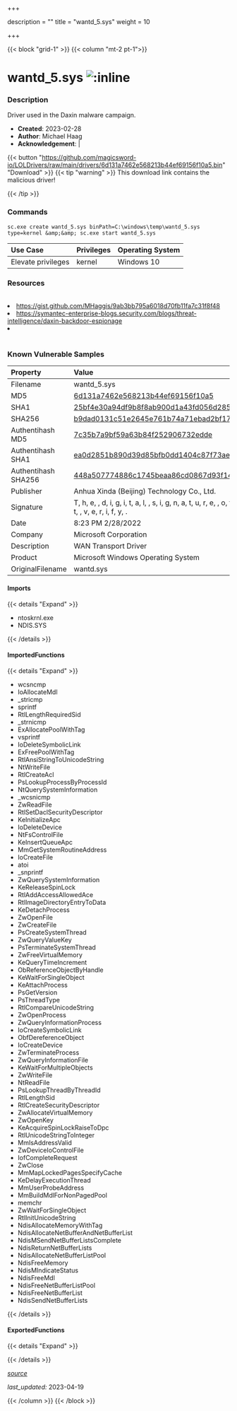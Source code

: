 +++

description = ""
title = "wantd_5.sys"
weight = 10

+++


{{< block "grid-1" >}}
{{< column "mt-2 pt-1">}}


# wantd_5.sys ![:inline](/images/twitter_verified.png) 


### Description

Driver used in the Daxin malware campaign.

- **Created**: 2023-02-28
- **Author**: Michael Haag
- **Acknowledgement**:  | [](https://twitter.com/)

{{< button "https://github.com/magicsword-io/LOLDrivers/raw/main/drivers/6d131a7462e568213b44ef69156f10a5.bin" "Download" >}}
{{< tip "warning" >}}
This download link contains the malicious driver!

{{< /tip >}}

### Commands

```
sc.exe create wantd_5.sys binPath=C:\windows\temp\wantd_5.sys type=kernel &amp;&amp; sc.exe start wantd_5.sys
```

| Use Case | Privileges | Operating System | 
|:---- | ---- | ---- |
| Elevate privileges | kernel | Windows 10 |

### Resources
<br>
<li><a href="https://gist.github.com/MHaggis/9ab3bb795a6018d70fb11fa7c31f8f48">https://gist.github.com/MHaggis/9ab3bb795a6018d70fb11fa7c31f8f48</a></li>
<li><a href="https://symantec-enterprise-blogs.security.com/blogs/threat-intelligence/daxin-backdoor-espionage">https://symantec-enterprise-blogs.security.com/blogs/threat-intelligence/daxin-backdoor-espionage</a></li>
<li><a href=""></a></li>
<br>

### Known Vulnerable Samples

| Property           | Value |
|:-------------------|:------|
| Filename           | wantd_5.sys |
| MD5                | [6d131a7462e568213b44ef69156f10a5](https://www.virustotal.com/gui/file/6d131a7462e568213b44ef69156f10a5) |
| SHA1               | [25bf4e30a94df9b8f8ab900d1a43fd056d285c9d](https://www.virustotal.com/gui/file/25bf4e30a94df9b8f8ab900d1a43fd056d285c9d) |
| SHA256             | [b9dad0131c51e2645e761b74a71ebad2bf175645fa9f42a4ab0e6921b83306e3](https://www.virustotal.com/gui/file/b9dad0131c51e2645e761b74a71ebad2bf175645fa9f42a4ab0e6921b83306e3) |
| Authentihash MD5   | [7c35b7a9bf59a63b84f252906732edde](https://www.virustotal.com/gui/search/authentihash%253A7c35b7a9bf59a63b84f252906732edde) |
| Authentihash SHA1  | [ea0d2851b890d39d85bfb0dd1404c87f73aed47f](https://www.virustotal.com/gui/search/authentihash%253Aea0d2851b890d39d85bfb0dd1404c87f73aed47f) |
| Authentihash SHA256| [448a507774886c1745beaa86cd0867d93f142f5d2b58d452c5a8250d93359779](https://www.virustotal.com/gui/search/authentihash%253A448a507774886c1745beaa86cd0867d93f142f5d2b58d452c5a8250d93359779) |
| Publisher         | Anhua Xinda (Beijing) Technology Co., Ltd. |
| Signature         | T, h, e,  , d, i, g, i, t, a, l,  , s, i, g, n, a, t, u, r, e,  , o, f,  , t, h, e,  , o, b, j, e, c, t,  , d, i, d,  , n, o, t,  , v, e, r, i, f, y, .   |
| Date                | 8:23 PM 2/28/2022 |
| Company           | Microsoft Corporation |
| Description       | WAN Transport Driver |
| Product           | Microsoft Windows Operating System |
| OriginalFilename  | wantd.sys |


#### Imports
{{< details "Expand" >}}
* ntoskrnl.exe
* NDIS.SYS

{{< /details >}}
#### ImportedFunctions
{{< details "Expand" >}}
* wcsncmp
* IoAllocateMdl
* _stricmp
* sprintf
* RtlLengthRequiredSid
* _strnicmp
* ExAllocatePoolWithTag
* vsprintf
* IoDeleteSymbolicLink
* ExFreePoolWithTag
* RtlAnsiStringToUnicodeString
* NtWriteFile
* RtlCreateAcl
* PsLookupProcessByProcessId
* NtQuerySystemInformation
* _wcsnicmp
* ZwReadFile
* RtlSetDaclSecurityDescriptor
* KeInitializeApc
* IoDeleteDevice
* NtFsControlFile
* KeInsertQueueApc
* MmGetSystemRoutineAddress
* IoCreateFile
* atoi
* _snprintf
* ZwQuerySystemInformation
* KeReleaseSpinLock
* RtlAddAccessAllowedAce
* RtlImageDirectoryEntryToData
* KeDetachProcess
* ZwOpenFile
* ZwCreateFile
* PsCreateSystemThread
* ZwQueryValueKey
* PsTerminateSystemThread
* ZwFreeVirtualMemory
* KeQueryTimeIncrement
* ObReferenceObjectByHandle
* KeWaitForSingleObject
* KeAttachProcess
* PsGetVersion
* PsThreadType
* RtlCompareUnicodeString
* ZwOpenProcess
* ZwQueryInformationProcess
* IoCreateSymbolicLink
* ObfDereferenceObject
* IoCreateDevice
* ZwTerminateProcess
* ZwQueryInformationFile
* KeWaitForMultipleObjects
* ZwWriteFile
* NtReadFile
* PsLookupThreadByThreadId
* RtlLengthSid
* RtlCreateSecurityDescriptor
* ZwAllocateVirtualMemory
* ZwOpenKey
* KeAcquireSpinLockRaiseToDpc
* RtlUnicodeStringToInteger
* MmIsAddressValid
* ZwDeviceIoControlFile
* IofCompleteRequest
* ZwClose
* MmMapLockedPagesSpecifyCache
* KeDelayExecutionThread
* MmUserProbeAddress
* MmBuildMdlForNonPagedPool
* memchr
* ZwWaitForSingleObject
* RtlInitUnicodeString
* NdisAllocateMemoryWithTag
* NdisAllocateNetBufferAndNetBufferList
* NdisMSendNetBufferListsComplete
* NdisReturnNetBufferLists
* NdisAllocateNetBufferListPool
* NdisFreeMemory
* NdisMIndicateStatus
* NdisFreeMdl
* NdisFreeNetBufferListPool
* NdisFreeNetBufferList
* NdisSendNetBufferLists

{{< /details >}}
#### ExportedFunctions
{{< details "Expand" >}}

{{< /details >}}


[*source*](https://github.com/magicsword-io/LOLDrivers/tree/main/yaml/wantd_5.yaml)

*last_updated:* 2023-04-19








{{< /column >}}
{{< /block >}}
